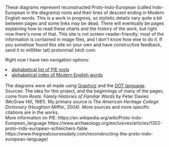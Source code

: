 These diagrams represent reconstructed Proto-Indo-European (called Indo-European in the diagrams) roots and their lines of descent ending in Modern English words. This is a work in progress, so stylistic details vary quite a bit between pages and some links may be dead. There will eventually be pages explaining how to read these charts and the history of the work, but right now there's none of that. This site is not screen-reader-friendly; most of the information is contained in image files, and I don't know how else to do it. If you somehow found this site on your own and have constructive feedback, send it to milliliter (at) protonmail (dot) com. 

Right now I have two navigation options:
<li><a href="root-list.html">alphabetical list of PIE roots</a></li>
<li><a href="alpha-index.html">alphabetical index of Modern English words</a></li>
<br/>
The diagrams were all made using <a href="https://graphviz.org/">Graphviz</a> and the <a href="https://graphviz.org/doc/info/lang.html">DOT language</a>.
<br/>
Sources:
The idea for this project, and the beginnings of many of the pages, come from <i>Roots: Family Histories of Familiar Words</i> by Peter Davies (McGraw Hill, 1981).
My primary source is <i>The American Heritage College Dictionary</i> (Houghton Mifflin, 2004). More sources and more specific citations are in the works.
<br/>
More information on PIE:
https://en.wikipedia.org/wiki/Proto-Indo-European_language
https://www.archaeology.org/exclusives/articles/1302-proto-indo-european-schleichers-fable
https://www.thegreatcoursesdaily.com/reconstructing-the-proto-indo-european-language/

